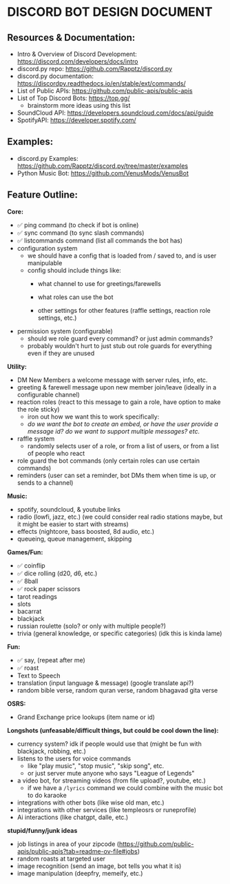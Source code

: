 # DISCORD BOT DESIGN DOCUMENT

## Resources & Documentation:

- Intro & Overview of Discord Development: https://discord.com/developers/docs/intro
- discord.py repo: https://github.com/Rapptz/discord.py
- discord.py documentation: https://discordpy.readthedocs.io/en/stable/ext/commands/
- List of Public APIs: https://github.com/public-apis/public-apis
- List of Top Discord Bots: https://top.gg/
  - brainstorm more ideas using this list
- SoundCloud API: https://developers.soundcloud.com/docs/api/guide
- SpotifyAPI: https://developer.spotify.com/

## Examples:

- discord.py Examples: https://github.com/Rapptz/discord.py/tree/master/examples
- Python Music Bot: https://github.com/VenusMods/VenusBot


## Feature Outline:

**Core:**
- ✅ ping command (to check if bot is online)
- ✅ sync command (to sync slash commands)
- ✅ listcommands command (list all commands the bot has)
- configuration system
  - we should have a config that is loaded from / saved to, and is user manipulable
  - config should include things like:
    - what channel to use for greetings/farewells
    - what roles can use the bot

    - other settings for other features (raffle settings, reaction role settings, etc.)
- permission system (configurable)
  - should we role guard every command? or just admin commands?
  - probably wouldn't hurt to just stub out role guards for everything even if they are unused

**Utility:**
- DM New Members a welcome message with server rules, info, etc. 
- greeting & farewell message upon new member join/leave (ideally in a configurable channel)
- reaction roles (react to this message to gain a role, have option to make the role sticky)
  - iron out how we want this to work specifically: 
  - *do we want the bot to create an embed, or have the user provide a message id? do we want to support multiple messages? etc.*
- raffle system 
  - randomly selects user of a role, or from a list of users, or from a list of people who react
- role guard the bot commands (only certain roles can use certain commands)
- reminders (user can set a reminder, bot DMs them when time is up, or sends to a channel)

**Music:**
- spotify, soundcloud, & youtube links
- radio (lowfi, jazz, etc.) (we could consider real radio stations maybe, but it might be easier to start with streams)
- effects (nightcore, bass boosted, 8d audio, etc.)
- queueing, queue management, skipping

**Games/Fun:**
- ✅ coinflip
- ✅ dice rolling (d20, d6, etc.)
- ✅ 8ball
- ✅ rock paper scissors
- tarot readings
- slots
- bacarrat
- blackjack
- russian roulette (solo? or only with multiple people?)
- trivia (general knowledge, or specific categories) (idk this is kinda lame)

**Fun:**
- ✅ say, (repeat after me)
- ✅ roast
- Text to Speech
- translation (input language & message) (google translate api?)
- random bible verse, random quran verse, random bhagavad gita verse

**OSRS:**
- Grand Exchange price lookups (item name or id)


**Longshots (unfeasable/difficult things, but could be cool down the line):**
- currency system? idk if people would use that (might be fun with blackjack, robbing, etc.)
- listens to the users for voice commands 
  - like "play music", "stop music", "skip song", etc.
  - or just server mute anyone who says "League of Legends"
- a video bot, for streaming videos (from file upload?, youtube, etc.)
  - if we have a `/lyrics` command we could combine with the music bot to do karaoke
- integrations with other bots (like wise old man, etc.)
- integrations with other services (like templeosrs or runeprofile)
- Ai interactions (like chatgpt, dalle, etc.)

**stupid/funny/junk ideas**
- job listings in area of your zipcode (https://github.com/public-apis/public-apis?tab=readme-ov-file#jobs)
- random roasts at targeted user
- image recognition (send an image, bot tells you what it is)
- image manipulation (deepfry, memeify, etc.)

